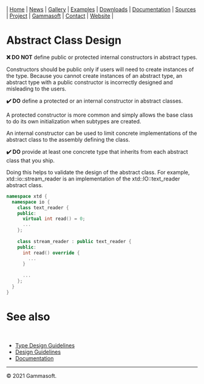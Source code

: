 | [Home](home.md) | [News](news.md) | [Gallery](gallery.md) | [Examples](examples.md) | [Downloads](downloads.md) | [Documentation](documentation.md) | [Sources](https://github.com/gammasoft71/xtd) | [Project](https://sourceforge.net/projects/xtdpro/) | [Gammasoft](gammasoft.md)  | [Contact](contact.md) | [Website](https://gammasoft71.wixsite.com/xtdpro) |

# Abstract Class Design

**❌ DO NOT** define public or protected internal constructors in abstract types.

Constructors should be public only if users will need to create instances of the type. Because you cannot create instances of an abstract type, an abstract type with a public constructor is incorrectly designed and misleading to the users.

**✔️ DO** define a protected or an internal constructor in abstract classes.

A protected constructor is more common and simply allows the base class to do its own initialization when subtypes are created.

An internal constructor can be used to limit concrete implementations of the abstract class to the assembly defining the class.

**✔️ DO** provide at least one concrete type that inherits from each abstract class that you ship.

Doing this helps to validate the design of the abstract class. For example, xtd::io::stream_reader is an implementation of the xtd::IO::text_reader abstract class.

```c++
namespace xtd {
  namespace io {
    class text_reader {
    public:
      virtual int read() = 0;
      ...
    };
    
    class stream_reader : public text_reader {
    public:
      int read() override {
        ...
      }
      
      ...
    };
  }
}
```

# See also
​
* [Type Design Guidelines](type_design_guidelines.md)
* [Design Guidelines](design_guidelines.md)
* [Documentation](documentation.md)

______________________________________________________________________________________________

© 2021 Gammasoft.
